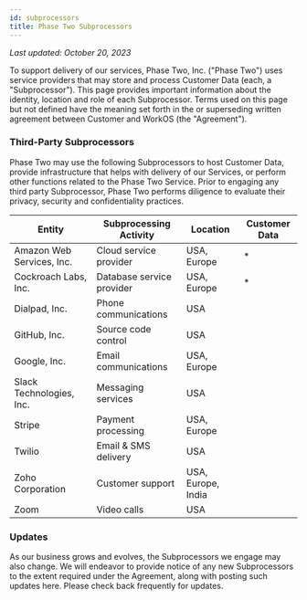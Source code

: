 ```yaml
---
id: subprocessors
title: Phase Two Subprocessors
---
```


*Last updated: October 20, 2023*

To support delivery of our services, Phase Two, Inc. ("Phase Two") uses service providers that may store and process Customer Data (each, a "Subprocessor"). This page provides important information about the identity, location and role of each Subprocessor. Terms used on this page but not defined have the meaning set forth in the  or superseding written agreement between Customer and WorkOS (the "Agreement").

### Third-Party Subprocessors

Phase Two may use the following Subprocessors to host Customer Data, provide infrastructure that helps with delivery of our Services, or perform other functions related to the Phase Two Service. Prior to engaging any third party Subprocessor, Phase Two performs diligence to evaluate their privacy, security and confidentiality practices.

| Entity | Subprocessing Activity | Location | Customer Data |
|---|---|---|---|
| Amazon Web Services, Inc. | Cloud service provider  | USA, Europe | * |
| Cockroach Labs, Inc. | Database service provider  | USA, Europe  | * |
| Dialpad, Inc.  | Phone communications  | USA  | |
| GitHub, Inc.  | Source code control  | USA  | |
| Google, Inc. | Email communications | USA, Europe  | |
| Slack Technologies, Inc.  | Messaging services  | USA  | |
| Stripe  | Payment processing | USA, Europe  | |
| Twilio  | Email & SMS delivery  | USA | |
| Zoho Corporation  | Customer support  | USA, Europe, India  | |
| Zoom  | Video calls  |  USA | |

### Updates

As our business grows and evolves, the Subprocessors we engage may also change. We will endeavor to provide notice of any new Subprocessors to the extent required under the Agreement, along with posting such updates here. Please check back frequently for updates.

